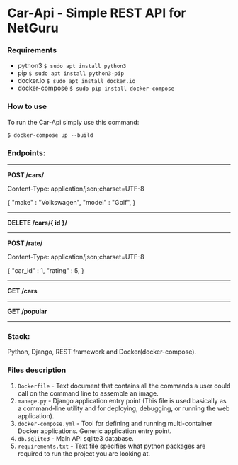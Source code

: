 # Car-Api - Simple REST API for NetGuru

### Requirements
- python3 ```$ sudo apt install python3```
- pip ```$ sudo apt install python3-pip```
- docker.io ```$ sudo apt install docker.io```
- docker-compose ```$ sudo pip install docker-compose```


### How to use
To run the Car-Api simply use this command:
```
$ docker-compose up --build
```


### Endpoints:

-------------------------------------------------------------

**POST /cars/**

Content-Type: application/json;charset=UTF-8

{
  "make" : "Volkswagen",
  "model" : "Golf",
}

-------------------------------------------------------------

**DELETE /cars/{  id }/**

-------------------------------------------------------------

**POST /rate/**

Content-Type: application/json;charset=UTF-8

{
  "car_id" : 1,
  "rating" : 5,
}

-------------------------------------------------------------

**GET /cars**

-------------------------------------------------------------

**GET /popular**

-------------------------------------------------------------


### Stack:
Python, Django, REST framework and Docker(docker-compose).


### Files description
1. `Dockerfile` - Text document that contains all the commands a user could call on the command line to assemble an image.
2. `manage.py` - Django application entry point (This file is used basically as a command-line utility and for deploying, debugging, or running the web application).
3. `docker-compose.yml` - Tool for defining and running multi-container Docker applications. Generic application entry point.
3. `db.sqlite3` - Main API sqlite3 database.
4. `requirements.txt` - Text file specifies what python packages are required to run the project you are looking at.